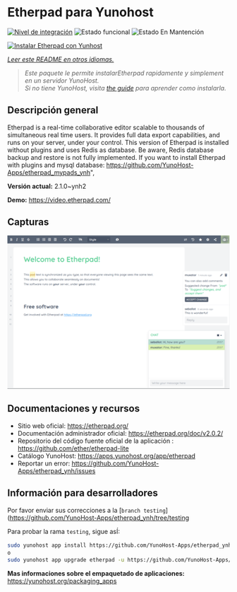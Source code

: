 <!--
Este archivo README esta generado automaticamente<https://github.com/YunoHost/apps/tree/master/tools/readme_generator>
No se debe editar a mano.
-->

# Etherpad para Yunohost

[![Nivel de integración](https://dash.yunohost.org/integration/etherpad.svg)](https://ci-apps.yunohost.org/ci/apps/etherpad/) ![Estado funcional](https://ci-apps.yunohost.org/ci/badges/etherpad.status.svg) ![Estado En Mantención](https://ci-apps.yunohost.org/ci/badges/etherpad.maintain.svg)

[![Instalar Etherpad con Yunhost](https://install-app.yunohost.org/install-with-yunohost.svg)](https://install-app.yunohost.org/?app=etherpad)

*[Leer este README en otros idiomas.](./ALL_README.md)*

> *Este paquete le permite instalarEtherpad rapidamente y simplement en un servidor YunoHost.*  
> *Si no tiene YunoHost, visita [the guide](https://yunohost.org/install) para aprender como instalarla.*

## Descripción general

Etherpad is a real-time collaborative editor scalable to thousands of simultaneous real time users. It provides full data export capabilities, and runs on your server, under your control.
This version of Etherpad is installed without plugins and uses Redis as database.
Be aware, Redis database backup and restore is not fully implemented.
If you want to install Etherpad with plugins and mysql database: https://github.com/YunoHost-Apps/etherpad_mypads_ynh",


**Versión actual:** 2.1.0~ynh2

**Demo:** <https://video.etherpad.com/>

## Capturas

![Captura de Etherpad](./doc/screenshots/screenshot.png)

## Documentaciones y recursos

- Sitio web oficial: <https://etherpad.org/>
- Documentación administrador oficial: <https://etherpad.org/doc/v2.0.2/>
- Repositorio del código fuente oficial de la aplicación : <https://github.com/ether/etherpad-lite>
- Catálogo YunoHost: <https://apps.yunohost.org/app/etherpad>
- Reportar un error: <https://github.com/YunoHost-Apps/etherpad_ynh/issues>

## Información para desarrolladores

Por favor enviar sus correcciones a la [`branch testing`](https://github.com/YunoHost-Apps/etherpad_ynh/tree/testing

Para probar la rama `testing`, sigue asÍ:

```bash
sudo yunohost app install https://github.com/YunoHost-Apps/etherpad_ynh/tree/testing --debug
o
sudo yunohost app upgrade etherpad -u https://github.com/YunoHost-Apps/etherpad_ynh/tree/testing --debug
```

**Mas informaciones sobre el empaquetado de aplicaciones:** <https://yunohost.org/packaging_apps>
